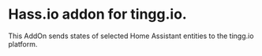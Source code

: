 # Hass.io addon for tingg.io.  
This AddOn sends states of selected Home Assistant entities to the tingg.io platform.
